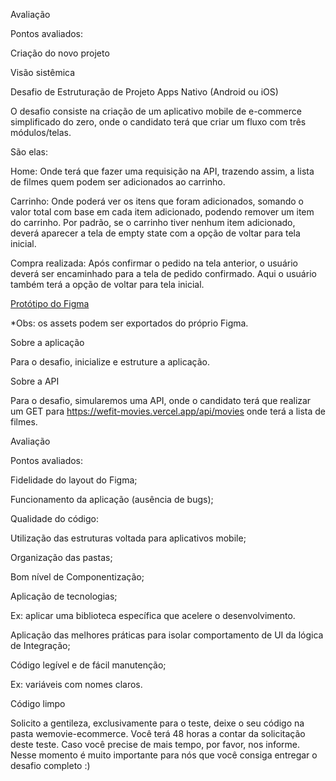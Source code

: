 Avaliação

Pontos avaliados:

Criação do novo projeto

Visão sistêmica

Desafio de Estruturação de Projeto Apps Nativo (Android ou iOS)

O desafio consiste na criação de um aplicativo mobile de e-commerce simplificado do zero, onde o candidato terá que criar um fluxo com três módulos/telas.



São elas:



Home: Onde terá que fazer uma requisição na API, trazendo assim, a lista de filmes quem podem ser adicionados ao carrinho.

Carrinho: Onde poderá ver os itens que foram adicionados, somando o valor total com base em cada item adicionado, podendo remover um item do carrinho. Por padrão, se o carrinho tiver nenhum item adicionado, deverá aparecer a tela de empty state com a opção de voltar para tela inicial.

Compra realizada: Após confirmar o pedido na tela anterior, o usuário deverá ser encaminhado para a tela de pedido confirmado. Aqui o usuário também terá a opção de voltar para tela inicial.

[Protótipo do Figma](https://www.figma.com/design/JO1VjFm5bqboChB2zf9maL/Teste-Front---Nativo-Android-iOS---WeFit-2024?t=0I1gBmUBzgdYeRpw-0)




*Obs: os assets podem ser exportados do próprio Figma.



Sobre a aplicação



Para o desafio, inicialize e estruture a aplicação.



Sobre a API



Para o desafio, simularemos uma API, onde o candidato terá que realizar um GET para https://wefit-movies.vercel.app/api/movies onde terá a lista de filmes.



Avaliação

Pontos avaliados:

Fidelidade do layout do Figma;

Funcionamento da aplicação (ausência de bugs);

Qualidade do código:

Utilização das estruturas voltada para aplicativos mobile;

Organização das pastas;

Bom nível de Componentização;

Aplicação de tecnologias;

Ex: aplicar uma biblioteca específica que acelere o desenvolvimento.

Aplicação das melhores práticas para isolar comportamento de UI da lógica de Integração;

Código legível e de fácil manutenção;

Ex: variáveis com nomes claros.

Código limpo

Solicito a gentileza, exclusivamente para o teste, deixe o seu código na pasta wemovie-ecommerce. Você terá 48 horas a contar da solicitação deste teste. Caso você precise de mais tempo, por favor, nos informe. Nesse momento é muito importante para nós que você consiga entregar o desafio completo :)
